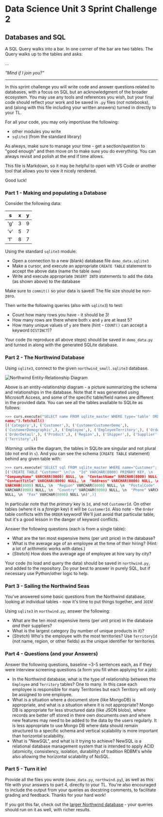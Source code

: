 # Data Science Unit 3 Sprint Challenge 2

## Databases and SQL

A SQL Query walks into a bar. In one corner of the bar are two tables. The Query
walks up to the tables and asks:

...

*"Mind if I join you?"*

---

In this sprint challenge you will write code and answer questions related to
databases, with a focus on SQL but an acknowledgment of the broader ecosystem.
You may use any tools and references you wish, but your final code should
reflect *your* work and be saved in `.py` files (*not* notebooks), and (along
with this file including your written answers) turned in directly to your TL.

For all your code, you may only import/use the following:
- other modules you write
- `sqlite3` (from the standard library)

As always, make sure to manage your time - get a section/question to "good
enough" and then move on to make sure you do everything. You can always revisit
and polish at the end if time allows.

This file is Markdown, so it may be helpful to open with VS Code or another tool
that allows you to view it nicely rendered.

Good luck!

### Part 1 - Making and populating a Database

Consider the following data:

| s   | x | y |
|-----|---|---|
| 'g' | 3 | 9 |
| 'v' | 5 | 7 |
| 'f' | 8 | 7 |

Using the standard `sqlite3` module:

- Open a connection to a new (blank) database file `demo_data.sqlite3`
- Make a cursor, and execute an appropriate `CREATE TABLE` statement to accept
  the above data (name the table `demo`)
- Write and execute appropriate `INSERT INTO` statements to add the data (as
  shown above) to the database

Make sure to `commit()` so your data is saved! The file size should be non-zero.

Then write the following queries (also with `sqlite3`) to test:

- Count how many rows you have - it should be 3!
- How many rows are there where both `x` and `y` are at least 5?
- How many unique values of `y` are there (hint - `COUNT()` can accept a keyword
  `DISTINCT`)?

Your code (to reproduce all above steps) should be saved in `demo_data.py` and
turned in along with the generated SQLite database.

### Part 2 - The Northwind Database

Using `sqlite3`, connect to the given `northwind_small.sqlite3` database.

![Northwind Entity-Relationship Diagram](./northwind_erd.png)

Above is an entity-relationship diagram - a picture summarizing the schema and
relationships in the database. Note that it was generated using Microsoft
Access, and some of the specific table/field names are different in the provided
data. You can see all the tables available to SQLite as follows:

```python
>>> curs.execute("SELECT name FROM sqlite_master WHERE type='table' ORDER BY
name;").fetchall()
[('Category',), ('Customer',), ('CustomerCustomerDemo',),
('CustomerDemographic',), ('Employee',), ('EmployeeTerritory',), ('Order',),
('OrderDetail',), ('Product',), ('Region',), ('Shipper',), ('Supplier',),
('Territory',)]
```

*Warning*: unlike the diagram, the tables in SQLite are singular and not plural
(do not end in `s`). And you can see the schema (`CREATE TABLE` statement)
behind any given table with:
```python
>>> curs.execute('SELECT sql FROM sqlite_master WHERE name="Customer";').fetchall()
[('CREATE TABLE "Customer" \n(\n  "Id" VARCHAR(8000) PRIMARY KEY, \n
"CompanyName" VARCHAR(8000) NULL, \n  "ContactName" VARCHAR(8000) NULL, \n
"ContactTitle" VARCHAR(8000) NULL, \n  "Address" VARCHAR(8000) NULL, \n  "City"
VARCHAR(8000) NULL, \n  "Region" VARCHAR(8000) NULL, \n  "PostalCode"
VARCHAR(8000) NULL, \n  "Country" VARCHAR(8000) NULL, \n  "Phone" VARCHAR(8000)
NULL, \n  "Fax" VARCHAR(8000) NULL \n)',)]
```

In particular note that the *primary* key is `Id`, and not `CustomerId`. On
other tables (where it is a *foreign* key) it will be `CustomerId`. Also note -
the `Order` table conflicts with the `ORDER` keyword! We'll just avoid that
particular table, but it's a good lesson in the danger of keyword conflicts.

Answer the following questions (each is from a single table):

- What are the ten most expensive items (per unit price) in the database?
- What is the average age of an employee at the time of their hiring? (Hint: a
  lot of arithmetic works with dates.)
- (*Stretch*) How does the average age of employee at hire vary by city?

Your code (to load and query the data) should be saved in `northwind.py`, and
added to the repository. Do your best to answer in purely SQL, but if necessary
use Python/other logic to help.

### Part 3 - Sailing the Northwind Seas

You've answered some basic questions from the Northwind database, looking at
individual tables - now it's time to put things together, and `JOIN`!

Using `sqlite3` in `northwind.py`, answer the following:

- What are the ten most expensive items (per unit price) in the database *and*
  their suppliers?
- What is the largest category (by number of unique products in it)?
- (*Stretch*) Who's the employee with the most territories? Use `TerritoryId`
  (not name, region, or other fields) as the unique identifier for territories.

### Part 4 - Questions (and your Answers)

Answer the following questions, baseline ~3-5 sentences each, as if they were
interview screening questions (a form you fill when applying for a job):

- In the Northwind database, what is the type of relationship between the
  `Employee` and `Territory` tables? One to many. In this case each employee is 
  responsible for many Territories but each Territory will only be assigned to one employee.
- What is a situation where a document store (like MongoDB) is appropriate, and
  what is a situation where it is not appropriate?
  Mongo DB is appropriate for less structured data (like JSON blobs), where records are better 
  off stored in there own documents own and where new features may need to be added to the data
  by the users regularly. It is less appropriate to use Mongo DB where data should remain structured 
  to a specific schema and vertical scalability is more important than horizontal scalability. 
- What is "NewSQL", and what is it trying to achieve?
NewSQL is a relational database management system that is intended to apply ACID (atomicity,
 consistency, isolation, durability) of tradition RDBM's while also allowing the horizontal scalability of NoSQL.

### Part 5 - Turn it in!
Provide all the files you wrote (`demo_data.py`, `northwind.py`), as well as
this file with your answers to part 4, directly to your TL. You're also
encouraged to include the output from your queries as docstring comments, to
facilitate grading and feedback. Thanks for your hard work!

If you got this far, check out the [larger Northwind
database](https://github.com/jpwhite3/northwind-SQLite3/blob/master/Northwind_large.sqlite.zip) -
your queries should run on it as well, with richer results.
